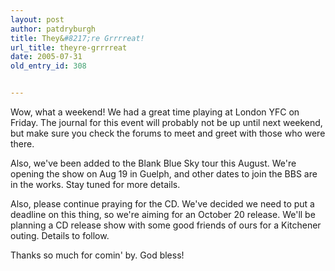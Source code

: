 ```yaml
---
layout: post
author: patdryburgh
title: They&#8217;re Grrrreat!
url_title: theyre-grrrreat
date: 2005-07-31
old_entry_id: 308


---
```


Wow, what a weekend! We had a great time playing at London YFC on Friday. The journal for this event will probably not be up until next weekend, but make sure you check the forums to meet and greet with those who were there.

Also, we've been added to the Blank Blue Sky tour this August. We're opening the show on Aug 19 in Guelph, and other dates to join the BBS are in the works. Stay tuned for more details.

Also, please continue praying for the CD. We've decided we need to put a deadline on this thing, so we're aiming for an October 20 release. We'll be planning a CD release show with some good friends of ours for a Kitchener outing. Details to follow.

Thanks so much for comin' by. God bless!